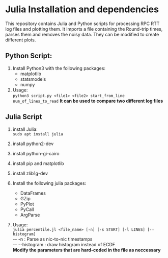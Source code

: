 # Julia Installation and dependencies

This repository contains Julia and Python scripts for processing RPC RTT log files and plotting them.
It imports a file containing the Round-trip times, parses them and removes the noisy data. They can be modified to create different plots.  

## Python Script:
1. Install Python3 with the following packages:
	- matplotlib
	- statsmodels
	- numpy
2. Usage:  
`python3 script.py <file1> <file2> start_from_line  num_of_lines_to_read`
**It can be used to compare two different log files**

## Julia Script

1. install Julia:  
`sudo apt install julia`

2. install python2-dev

3. install python-gi-cairo

4. install pip and matplotlib

5. install zlib1g-dev

6. Install the following julia packages:
    - DataFrames
    - GZip
    - PyPlot
    - PyCall
	- ArgParse
7. Usage:  
`julia percentile.jl <file_name> [-n] [-s START] [-l LINES] [--histogram] `  
-- -n : Parse as nic-to-nic timestamps  
-- --histogram : draw histogram instead of ECDF  
**Modify the parameters that are hard-coded in the file as neccessary**  
